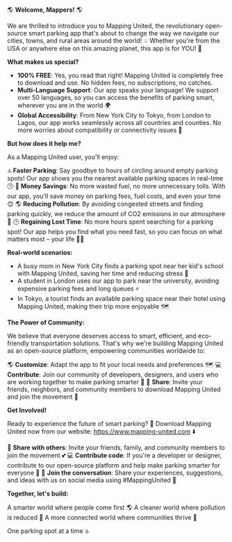 🌎 **Welcome, Mappers!** 🌎

We are thrilled to introduce you to Mapping United, the revolutionary open-source smart parking app that's about to change the way we navigate our cities, towns, and rural areas around the world! 💡 Whether you're from the USA or anywhere else on this amazing planet, this app is for YOU! 🙌

**What makes us special?**

* **100% FREE**: Yes, you read that right! Mapping United is completely free to download and use. No hidden fees, no subscriptions, no catches.
* **Multi-Language Support**: Our app speaks your language! We support over 50 languages, so you can access the benefits of parking smart, wherever you are in the world 🌍
* **Global Accessibility**: From New York City to Tokyo, from London to Lagos, our app works seamlessly across all countries and counties. No more worries about compatibility or connectivity issues 📱

**But how does it help me?**

As a Mapping United user, you'll enjoy:

🔝 **Faster Parking**: Say goodbye to hours of circling around empty parking spots! Our app shows you the nearest available parking spaces in real-time 🕒
💸 **Money Savings**: No more wasted fuel, no more unnecessary tolls. With our app, you'll save money on parking fees, fuel costs, and even your time 😊
🌎 **Reducing Pollution**: By avoiding congested streets and finding parking quickly, we reduce the amount of CO2 emissions in our atmosphere 🌟
🕒 **Regaining Lost Time**: No more hours spent searching for a parking spot! Our app helps you find what you need fast, so you can focus on what matters most – your life 💆‍♀️

**Real-world scenarios:**

* A busy mom in New York City finds a parking spot near her kid's school with Mapping United, saving her time and reducing stress 🏫
* A student in London uses our app to park near the university, avoiding expensive parking fees and long queues ⚡️
* In Tokyo, a tourist finds an available parking space near their hotel using Mapping United, making their trip more enjoyable 🗺️

**The Power of Community:**

We believe that everyone deserves access to smart, efficient, and eco-friendly transportation solutions. That's why we're building Mapping United as an open-source platform, empowering communities worldwide to:

🌎 **Customize**: Adapt the app to fit your local needs and preferences 🗺️
💻 **Contribute**: Join our community of developers, designers, and users who are working together to make parking smarter 🤝
👥 **Share**: Invite your friends, neighbors, and community members to download Mapping United and join the movement 📣

**Get Involved!**

Ready to experience the future of smart parking? 🚀 Download Mapping United now from our website: https://www.mapping-united.com ⬇️

📢 **Share with others**: Invite your friends, family, and community members to join the movement 💕
💻 **Contribute code**: If you're a developer or designer, contribute to our open-source platform and help make parking smarter for everyone 🤖
👥 **Join the conversation**: Share your experiences, suggestions, and ideas with us on social media using #MappingUnited 📱

**Together, let's build:**

A smarter world where people come first 🌎
A cleaner world where pollution is reduced 💚
A more connected world where communities thrive 👫

One parking spot at a time 🔝